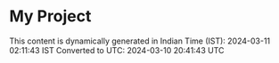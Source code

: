 # My Project

This content is dynamically generated in Indian Time (IST): 2024-03-11 02:11:43 IST
Converted to UTC: 2024-03-10 20:41:43 UTC
